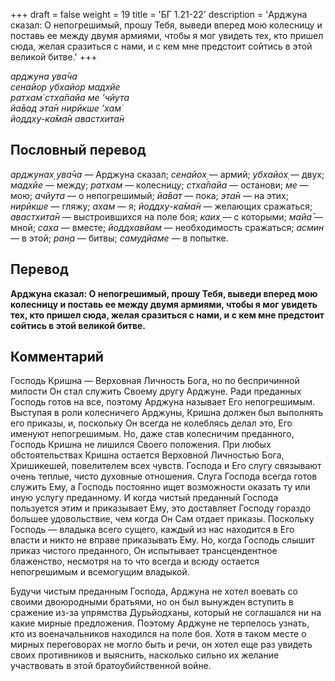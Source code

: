 +++
draft = false
weight = 19
title = 'БГ 1.21-22'
description = 'Арджуна сказал: О непогрешимый, прошу Тебя, выведи вперед мою колесницу и поставь ее между двумя армиями, чтобы я мог увидеть тех, кто пришел сюда, желая сразиться с нами, и с кем мне предстоит сойтись в этой великой битве.'
+++

_арджуна ува̄ча  
сенайор убхайор мадхйе  
ратхам̇ стха̄пайа ме ’чйута  
йа̄вад эта̄н нирӣкше ’хам̇  
йоддху-ка̄ма̄н авастхита̄н_

## Пословный перевод

_арджунах̣_ _ува̄ча_ — Арджуна сказал; _сенайох̣_ — армий; _убхайох̣_ — двух; _мадхйе_ — между; _ратхам_ — колесницу; _стха̄пайа_ — останови; _ме_ — мою; _ачйута_ — о непогрешимый; _йа̄ват_ — пока; _эта̄н_ — на этих; _нирӣкше_ — гляжу; _ахам_ — я; _йоддху_\-_ка̄ма̄н_ — желающих сражаться; _авастхита̄н_ — выстроившихся на поле боя; _каих̣_ — с которыми; _майа̄_ — мной; _саха_ — вместе; _йоддхавйам_ — необходимость сражаться; _асмин_ — в этой; _ран̣а_ — битвы; _самудйаме_ — в попытке.

## Перевод

**Арджуна сказал: О непогрешимый, прошу Тебя, выведи вперед мою колесницу и поставь ее между двумя армиями, чтобы я мог увидеть тех, кто пришел сюда, желая сразиться с нами, и с кем мне предстоит сойтись в этой великой битве.**

## Комментарий

Господь Кришна — Верховная Личность Бога, но по беспричинной милости Он стал служить Своему другу Арджуне. Ради преданных Господь готов на все, поэтому Арджуна называет Его непогрешимым. Выступая в роли колесничего Арджуны, Кришна должен был выполнять его приказы, и, поскольку Он всегда не колеблясь делал это, Его именуют непогрешимым. Но, даже став колесничим преданного, Господь Кришна не лишился Своего положения. При любых обстоятельствах Кришна остается Верховной Личностью Бога, Хришикешей, повелителем всех чувств. Господа и Его слугу связывают очень теплые, чисто духовные отношения. Слуга Господа всегда готов служить Ему, а Господь постоянно ищет возможности оказать ту или иную услугу преданному. И когда чистый преданный Господа пользуется этим и приказывает Ему, это доставляет Господу гораздо большее удовольствие, чем когда Он Сам отдает приказы. Поскольку Господь — владыка всего сущего, каждый из нас находится в Его власти и никто не вправе приказывать Ему. Но, когда Господь слышит приказ чистого преданного, Он испытывает трансцендентное блаженство, несмотря на то что всегда и всюду остается непогрешимым и всемогущим владыкой.

Будучи чистым преданным Господа, Арджуна не хотел воевать со своими двоюродными братьями, но он был вынужден вступить в сражение из-за упрямства Дурьйодханы, который не соглашался ни на какие мирные предложения. Поэтому Арджуне не терпелось узнать, кто из военачальников находился на поле боя. Хотя в таком месте о мирных переговорах не могло быть и речи, он хотел еще раз увидеть своих противников и выяснить, насколько сильно их желание участвовать в этой братоубийственной войне.
